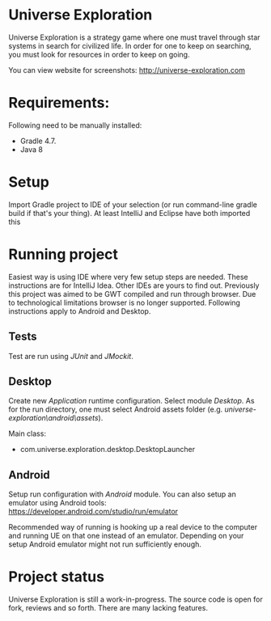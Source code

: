 # Universe Exploration
Universe Exploration is a strategy game where one must travel through star systems in search for civilized life.
In order for one to keep on searching, you must look for resources in order to keep on going.

You can view website for screenshots:
http://universe-exploration.com

# Requirements:
Following need to be manually installed:
* Gradle 4.7.
* Java 8

# Setup
Import Gradle project to IDE of your selection (or run command-line gradle build if that's your thing). At least
IntelliJ and Eclipse have both imported this

# Running project
Easiest way is using IDE where very few setup steps are needed. These instructions are for IntelliJ Idea. Other IDEs
are yours to find out. Previously this project was aimed to be GWT compiled and run through browser. Due to
technological limitations browser is no longer supported. Following instructions apply to Android and Desktop.

## Tests
Test are run using *JUnit* and *JMockit*.

## Desktop
Create new *Application* runtime configuration. Select module *Desktop*. As for the run directory, one must select
Android assets folder (e.g. *universe-exploration\android\assets*).

Main class:
* com.universe.exploration.desktop.DesktopLauncher

## Android
Setup run configuration with *Android* module. You can also setup an emulator using Android tools:
https://developer.android.com/studio/run/emulator

Recommended way of running is hooking up a real device to the computer and running UE on that one
instead of an emulator. Depending on your setup Android emulator might not run sufficiently enough. 

# Project status
Universe Exploration is still a work-in-progress. The source code is open for fork, reviews and so forth.
There are many lacking features.
